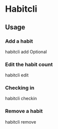 # Habitcli

## Usage
### Add a habit
habitcli add <Habit name> Optional<Habit count>
### Edit the habit count
habitcli edit <Habit name> <new habit count>
### Checking in
habitcli checkin <Habit name>
### Remove a habit
habitcli remove <Habit name>


